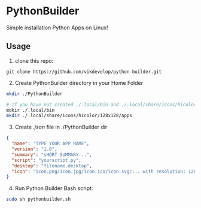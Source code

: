# PythonBuilder
Simple installation Python Apps on Linux!

## Usage
1. clone this repo:
```
git clone https://github.com/vikdevelop/python-builder.git
```
2. Create PythonBuilder directory in your Home Folder
```bash
mkdir ./PythonBuilder

# If you have not created ./.local/bin and ./.local/share/icons/hicolor/128x128/apps dirs, use the following command to create them: 
mdkir ./.local/bin
mkdir ./.local/share/icons/hicolor/128x128/apps
```
3. Create *.json* file in ./PythonBuilder dir
```json
{
  "name": "TYPE YOUR APP NAME",
  "version": "1.0",
  "summary": "sHORT SUMMARY...",
  "script": "yourscript.py",
  "desktop": "filename.desktop",
  "icon": "icon.png/icon.jpg/icon.ico/icon.svg/... with resolution: 128x128"
}
```
4. Run Python Builder Bash script:
```sh
sudo sh pythonbuilder.sh
```
